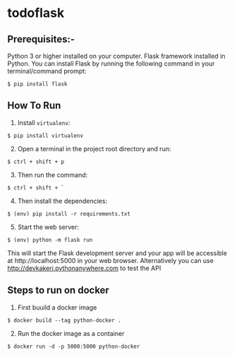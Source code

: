 # todoflask

## Prerequisites:-

Python 3 or higher installed on your computer.
Flask framework installed in Python. You can install Flask by running the following command in your terminal/command prompt:
```
$ pip install flask
```
## How To Run
1. Install `virtualenv`:
```
$ pip install virtualenv
```

2. Open a terminal in the project root directory and run:
```
$ ctrl + shift + p
```

3. Then run the command:
```
$ ctrl + shift + `
```

4. Then install the dependencies:
```
$ (env) pip install -r requirements.txt
```

5. Start the web server:
```
$ (env) python -m flask run
```
This will start the Flask development server and your app will be accessible at http://localhost:5000 in your web browser.
Alternatively you can use http://devkakeri.pythonanywhere.com to test the API


## Steps to run on docker

1. First buuild a docker image

```
$ docker build --tag python-docker .

```
2. Run the docker image as a container
```
$ docker run -d -p 5000:5000 python-docker
```

